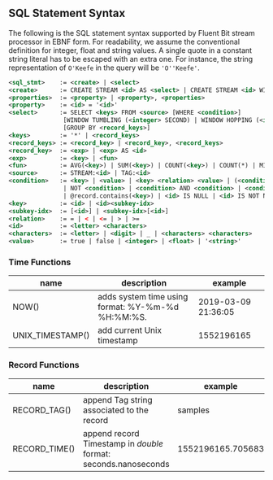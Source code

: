 ## SQL Statement Syntax

The following is the SQL statement syntax supported by Fluent Bit stream processor in EBNF form. For readability, we assume the conventional definition for integer, float and string values. A single quote in a constant string literal has to be escaped with an extra one. For instance, the string representation of `O'Keefe` in the query will be `'O''Keefe'`.

```xml
<sql_stmt>    := <create> | <select>
<create>      := CREATE STREAM <id> AS <select> | CREATE STREAM <id> WITH (<properties>) AS <select>
<properties>  := <property> | <property>, <properties>
<property>    := <id> = '<id>'
<select>      := SELECT <keys> FROM <source> [WHERE <condition>]
               [WINDOW TUMBLING (<integer> SECOND) | WINDOW HOPPING (<integer> SECOND, ADVANCE BY <integer> SECOND)]
               [GROUP BY <record_keys>]
<keys>        := '*' | <record_keys>
<record_keys> := <record_key> | <record_key>, <record_keys>
<record_key>  := <exp> | <exp> AS <id>
<exp>         := <key> | <fun>
<fun>         := AVG(<key>) | SUM(<key>) | COUNT(<key>) | COUNT(*) | MIN(<key>) | MAX(<key>)
<source>      := STREAM:<id> | TAG:<id>
<condition>   := <key> | <value> | <key> <relation> <value> | (<condition>)
               | NOT <condition> | <condition> AND <condition> | <condition> OR <condition>
               | @record.contains(<key>) | <id> IS NULL | <id> IS NOT NULL
<key>         := <id> | <id><subkey-idx>
<subkey-idx>  := [<id>] | <subkey-idx>[<id>]
<relation>    := = | < | <= | > | >=
<id>          := <letter> <characters>
<characters>  := <letter> | <digit> | _ | <characters> <characters>
<value>       := true | false | <integer> | <float> | '<string>'
```

### Time Functions

| name             | description                                       | example             |
| ---------------- | ------------------------------------------------- | ------------------- |
| NOW()            | adds system time using format: %Y-%m-%d %H:%M:%S. | 2019-03-09 21:36:05 |
| UNIX_TIMESTAMP() | add current Unix timestamp                        | 1552196165          |

### Record Functions

| name          | description                                                  | example           |
| ------------- | ------------------------------------------------------------ | ----------------- |
| RECORD_TAG()  | append Tag string associated to the record                   | samples           |
| RECORD_TIME() | append record Timestamp in _double_ format: seconds.nanoseconds | 1552196165.705683 |
